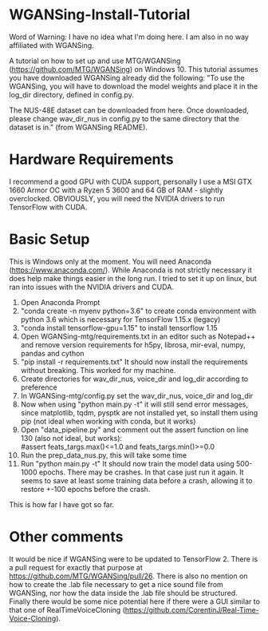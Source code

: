 # WGANSing-Install-Tutorial

Word of Warning: I have no idea what I'm doing here. I am also in no way affiliated with WGANSing. 


A tutorial on how to set up and use MTG/WGANSing (https://github.com/MTG/WGANSing) on Windows 10.
This tutorial assumes you have downloaded WGANSing already did the following:
"To use the WGANSing, you will have to download the model weights and place it in the log_dir directory, defined in config.py.

The NUS-48E dataset can be downloaded from here. Once downloaded, please change wav_dir_nus in config.py to the same directory that the dataset is in." (from WGANSing README).

# Hardware Requirements
I recommend a good GPU with CUDA support, personally I use a MSI GTX 1660 Armor OC with a Ryzen 5 3600 and 64 GB of RAM - slightly overclocked.
OBVIOUSLY, you will need the NVIDIA drivers to run TensorFlow with CUDA.

# Basic Setup
This is Windows only at the moment. You will need Anaconda (https://www.anaconda.com/). 
While Anaconda is not strictly necessary it does help make things easier in the long run.
I tried to set it up on linux, but ran into issues with the NVIDIA drivers and CUDA. 

1. Open Anaconda Prompt
2. "conda create -n myenv python=3.6" to create conda environment with python 3.6 which is necessary for TensorFlow 1.15.x (legacy)
3. "conda install tensorflow-gpu=1.15" to install tensorflow 1.15
4. Open WGANSing-mtg/requirements.txt in an editor such as Notepad++ and remove version requirements
for h5py, librosa, mir-eval, numpy, pandas and cython
5. "pip install -r requirements.txt"
It should now install the requirements without breaking. This worked for my machine. 
7. Create directories for wav_dir_nus, voice_dir and log_dir according to preference
8. In WGANSing-mtg/config.py set the wav_dir_nus, voice_dir and log_dir
9. Now when using "python main.py -t" it will still send error messages, since matplotlib, tqdm, pysptk are not installed yet, so install them using pip (not ideal when working with conda, but it works)
10. Open "data_pipeline.py" and comment out the assert function on line 130 (also not ideal, but works):         
#assert feats_targs.max()<=1.0 and feats_targs.min()>=0.0
11. Run the prep_data_nus.py, this will take some time
12. Run "python main.py -t"
It should now train the model data using 500-1000 epochs. There may be crashes. In that case just run it again. It seems to save at least some training data before a crash, allowing it to restore +-100 epochs before the crash.

This is how far I have got so far.

# Other comments
It would be nice if WGANSing were to be updated to TensorFlow 2. There is a pull request for exactly that purpose at https://github.com/MTG/WGANSing/pull/26. There is also no mention on how to create the .lab file necessary to get a nice sound file from WGANSing, nor how the data inside the .lab file should be structured.
Finally there would be some nice potential here if there were a GUI similar to that one of RealTimeVoiceCloning (https://github.com/CorentinJ/Real-Time-Voice-Cloning). 
